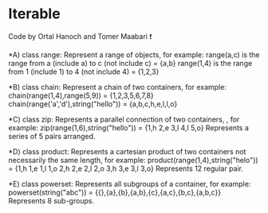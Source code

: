# Iterable

Code by Ortal Hanoch and Tomer Maabari 	:exclamation:

*A) class range:
Represent a range of objects, for example:
range(a,c) is the range from a (include a) to c (not include c) = {a,b}
range(1,4) is the range from 1 (include 1) to 4 (not include 4) = {1,2,3}

*B) class chain:
Represent a chain of two containers, for example:
chain(range(1,4),range(5,9)) = {1,2,3,5,6,7,8}
chain(range('a','d'),string("hello")) = {a,b,c,h,e,l,l,o}

*C) class zip:
Represents a parallel connection of two containers, , for example:
zip(range(1,6),string("hello")) = {1,h 2,e 3,l 4,l 5,o}
Represents a series of 5 pairs arranged.

*D) class product:
Represents a cartesian product of two containers not necessarily the same length, for example:
product(range(1,4),string("helo")) = {1,h 1,e 1,l 1,o 2,h 2,e 2,l 2,o 3,h 3,e 3,l 3,o}
Represents 12 regular pair.

*E) class powerset:
Represents all subgroups of a container, for example:
powerset(string("abc")) = {{},{a},{b},{a,b},{c},{a,c},{b,c},{a,b,c}}
Represents 8 sub-groups.
